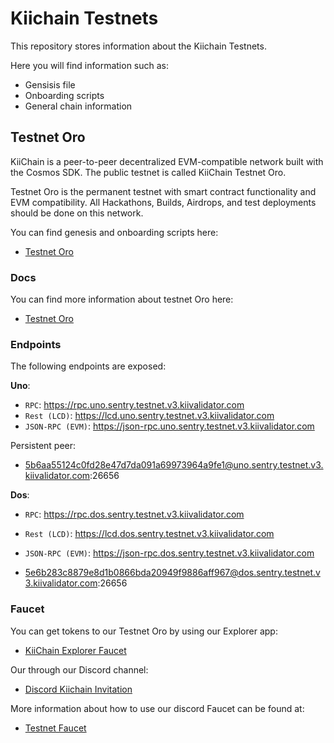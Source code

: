 # Kiichain Testnets

This repository stores information about the Kiichain Testnets.

Here you will find information such as:

- Gensisis file
- Onboarding scripts
- General chain information

## Testnet Oro

KiiChain is a peer-to-peer decentralized EVM-compatible network built with the Cosmos SDK. The public testnet is called KiiChain Testnet Oro.

Testnet Oro is the permanent testnet with smart contract functionality and EVM compatibility. All Hackathons, Builds, Airdrops, and test deployments should be done on this network.

You can find genesis and onboarding scripts here:

- [Testnet Oro](./testnet_oro/)

### Docs

You can find more information about testnet Oro here:

- [Testnet Oro](https://docs.kiiglobal.io/docs/build-on-kiichain/testnet-oro)

### Endpoints

The following endpoints are exposed:

**Uno**:

- `RPC`: https://rpc.uno.sentry.testnet.v3.kiivalidator.com
- `Rest (LCD)`: https://lcd.uno.sentry.testnet.v3.kiivalidator.com
- `JSON-RPC (EVM)`: https://json-rpc.uno.sentry.testnet.v3.kiivalidator.com

Persistent peer:

- 5b6aa55124c0fd28e47d7da091a69973964a9fe1@uno.sentry.testnet.v3.kiivalidator.com:26656

**Dos**:

- `RPC`: https://rpc.dos.sentry.testnet.v3.kiivalidator.com
- `Rest (LCD)`: https://lcd.dos.sentry.testnet.v3.kiivalidator.com
- `JSON-RPC (EVM)`: https://json-rpc.dos.sentry.testnet.v3.kiivalidator.com

- 5e6b283c8879e8d1b0866bda20949f9886aff967@dos.sentry.testnet.v3.kiivalidator.com:26656

### Faucet

You can get tokens to our Testnet Oro by using our Explorer app:

- [KiiChain Explorer Faucet](https://app.kiichain.io/wallet/accounts)

Our through our Discord channel:

- [Discord Kiichain Invitation](https://discord.com/invite/kiichain)

More information about how to use our discord Faucet can be found at:

- [Testnet Faucet](https://docs.kiiglobal.io/docs/build-on-kiichain/developer-tools/testnet-faucet)
